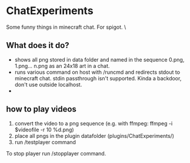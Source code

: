 # ChatExperiments
Some funny things in minecraft chat. For spigot.  \

## What does it do?
-  shows all png stored in data folder and named in the sequence 0.png, 1.png... n.png as an 24x18 art in a chat.
-  runs various command on host with /runcmd and redirects stdout to minecraft chat. stdin passthrough isn't supported. Kinda a backdoor, don't use outside localhost.
-  
## how to play videos
1. convert the video to a png sequence (e.g. with ffmpeg: ffmpeg -i $videofile -r 10 %d.png)
2. place all pngs in the plugin datafolder (plugins/ChatExperiments/)
3. run /testplayer command

To stop player run /stopplayer command.
